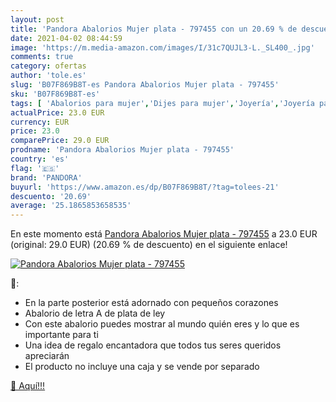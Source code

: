 ```yaml
---
layout: post
title: 'Pandora Abalorios Mujer plata - 797455 con un 20.69 % de descuento'
date: 2021-04-02 08:44:59
image: 'https://m.media-amazon.com/images/I/31c7QUJL3-L._SL400_.jpg'
comments: true
category: ofertas
author: 'tole.es'
slug: 'B07F869B8T-es Pandora Abalorios Mujer plata - 797455'
sku: 'B07F869B8T-es'
tags: [ 'Abalorios para mujer','Dijes para mujer','Joyería','Joyería para mujer','pandora', ]
actualPrice: 23.0 EUR
currency: EUR
price: 23.0
comparePrice: 29.0 EUR
prodname: 'Pandora Abalorios Mujer plata - 797455'
country: 'es'
flag: '🇪🇸'
brand: 'PANDORA'
buyurl: 'https://www.amazon.es/dp/B07F869B8T/?tag=tolees-21'
descuento: '20.69'
average: '25.1865853658535'
---
```


En este momento está [Pandora Abalorios Mujer plata - 797455](https://www.amazon.es/dp/B07F869B8T/?tag=tolees-21) a 23.0 EUR (original: 29.0 EUR) (20.69 %  de descuento) en el siguiente enlace!

[![Pandora Abalorios Mujer plata - 797455](https://m.media-amazon.com/images/I/31c7QUJL3-L._SL400_.jpg)](https://www.amazon.es/dp/B07F869B8T/?tag=tolees-21)

🔎:

- En la parte posterior está adornado con pequeños corazones
- Abalorio de letra A de plata de ley
- Con este abalorio puedes mostrar al mundo quién eres y lo que es importante para ti
- Una idea de regalo encantadora que todos tus seres queridos apreciarán
- El producto no incluye una caja y se vende por separado

[🛒 Aquí!!!](https://www.amazon.es/dp/B07F869B8T/?tag=tolees-21)
